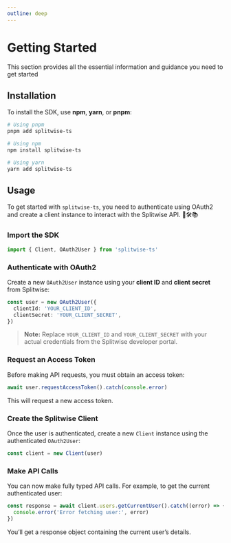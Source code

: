 ```yaml
---
outline: deep
---
```

# Getting Started
This section provides all the essential information and guidance you need to get started

## Installation

To install the SDK, use **npm**, **yarn**, or **pnpm**:

```sh
# Using pnpm
pnpm add splitwise-ts

# Using npm
npm install splitwise-ts

# Using yarn
yarn add splitwise-ts
```

## Usage

To get started with `splitwise-ts`, you need to authenticate using OAuth2 and create a client instance to interact with the Splitwise API. 🧠🛠️📚

### Import the SDK

```ts
import { Client, OAuth2User } from 'splitwise-ts'
```

### Authenticate with OAuth2

Create a new `OAuth2User` instance using your **client ID** and **client secret** from Splitwise:

```ts
const user = new OAuth2User({
  clientId: 'YOUR_CLIENT_ID',
  clientSecret: 'YOUR_CLIENT_SECRET',
})
```

> **Note:** Replace `YOUR_CLIENT_ID` and `YOUR_CLIENT_SECRET` with your actual credentials from the Splitwise developer portal.

### Request an Access Token

Before making API requests, you must obtain an access token:

```ts
await user.requestAccessToken().catch(console.error)
```

This will request a new access token.

### Create the Splitwise Client

Once the user is authenticated, create a new `Client` instance using the authenticated `OAuth2User`:

```ts
const client = new Client(user)
```

### Make API Calls

You can now make fully typed API calls. For example, to get the current authenticated user:

```ts
const response = await client.users.getCurrentUser().catch((error) => {
  console.error('Error fetching user:', error)
})
```

You’ll get a response object containing the current user’s details.
